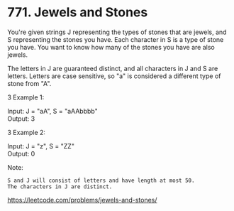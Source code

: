 # 771. Jewels and Stones

You're given strings J representing the types of stones that are jewels, and S representing the stones you have.  Each character in S is a type of stone you have.  You want to know how many of the stones you have are also jewels.

The letters in J are guaranteed distinct, and all characters in J and S are letters. Letters are case sensitive, so "a" is considered a different type of stone from "A".

3 Example 1:

Input: J = "aA", S = "aAAbbbb" \
Output: 3

3 Example 2:

Input: J = "z", S = "ZZ" \
Output: 0

Note:

    S and J will consist of letters and have length at most 50.
    The characters in J are distinct.

<https://leetcode.com/problems/jewels-and-stones/>
